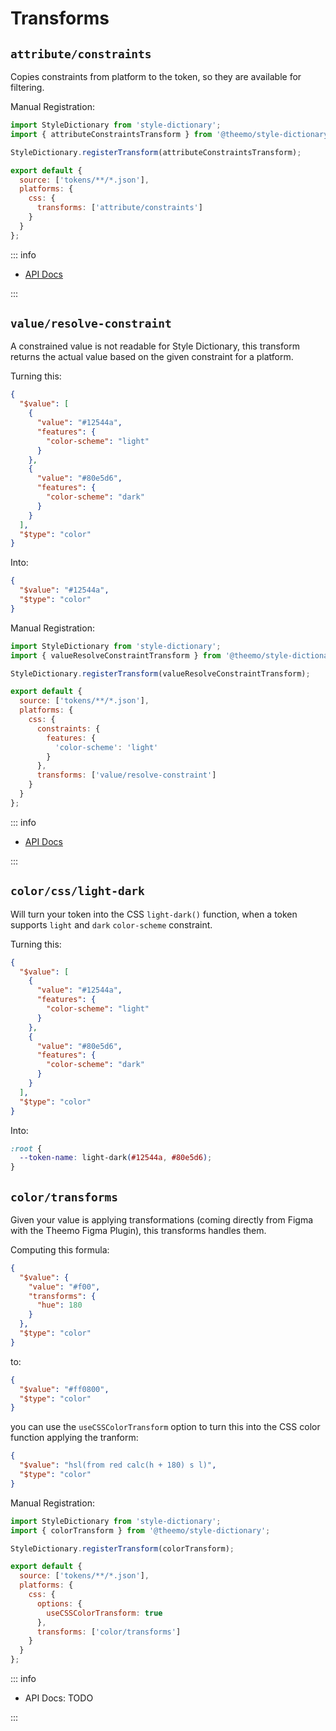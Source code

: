 # Transforms

## `attribute/constraints`

Copies constraints from platform to the token, so they are available for
filtering.

Manual Registration:

```js [config.js] twoslash
import StyleDictionary from 'style-dictionary';
import { attributeConstraintsTransform } from '@theemo/style-dictionary';

StyleDictionary.registerTransform(attributeConstraintsTransform);

export default {
  source: ['tokens/**/*.json'],
  platforms: {
    css: {
      transforms: ['attribute/constraints']
    }
  }
};
```

::: info

- [API Docs](../../../api/@theemo/style-dictionary/variables/attributeConstraintsTransform.md)

:::

## `value/resolve-constraint`

A constrained value is not readable for Style Dictionary, this transform returns
the actual value based on the given constraint for a platform.

Turning this:

```json [token]
{
  "$value": [
    {
      "value": "#12544a",
      "features": {
        "color-scheme": "light"
      }
    },
    {
      "value": "#80e5d6",
      "features": {
        "color-scheme": "dark"
      }
    }
  ],
  "$type": "color"
}
```

Into:

```json [token]
{
  "$value": "#12544a",
  "$type": "color"
}
```

Manual Registration:

```js [config.js] twoslash
import StyleDictionary from 'style-dictionary';
import { valueResolveConstraintTransform } from '@theemo/style-dictionary';

StyleDictionary.registerTransform(valueResolveConstraintTransform);

export default {
  source: ['tokens/**/*.json'],
  platforms: {
    css: {
      constraints: {
        features: {
          'color-scheme': 'light'
        }
      },
      transforms: ['value/resolve-constraint']
    }
  }
};
```

::: info

- [API Docs](../../../api/@theemo/style-dictionary/variables/valueResolveConstraintTransform.md)

:::

## `color/css/light-dark`

Will turn your token into the CSS `light-dark()` function, when a token supports
`light` and `dark` `color-scheme` constraint.

Turning this:

```json [token]
{
  "$value": [
    {
      "value": "#12544a",
      "features": {
        "color-scheme": "light"
      }
    },
    {
      "value": "#80e5d6",
      "features": {
        "color-scheme": "dark"
      }
    }
  ],
  "$type": "color"
}
```

Into:

```css
:root {
  --token-name: light-dark(#12544a, #80e5d6);
}
```

## `color/transforms`

Given your value is applying transformations (coming directly from Figma with
the Theemo Figma Plugin), this transforms handles them.

Computing this formula:

```json [token]
{
  "$value": { 
    "value": "#f00",
    "transforms": {
      "hue": 180
    }
  },
  "$type": "color"
}
```

to:

```json [token]
{
  "$value": "#ff0800",
  "$type": "color"
}
```

you can use the `useCSSColorTransform` option to turn this into the CSS color
function applying the tranform:

```json [token]
{
  "$value": "hsl(from red calc(h + 180) s l)",
  "$type": "color"
}
```

Manual Registration:

```js [config.js] twoslash
import StyleDictionary from 'style-dictionary';
import { colorTransform } from '@theemo/style-dictionary';

StyleDictionary.registerTransform(colorTransform);

export default {
  source: ['tokens/**/*.json'],
  platforms: {
    css: {
      options: {
        useCSSColorTransform: true
      },
      transforms: ['color/transforms']
    }
  }
};
```

::: info

- API Docs: TODO

:::
